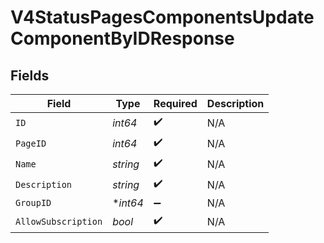 # V4StatusPagesComponentsUpdateComponentByIDResponse


## Fields

| Field               | Type                | Required            | Description         |
| ------------------- | ------------------- | ------------------- | ------------------- |
| `ID`                | *int64*             | :heavy_check_mark:  | N/A                 |
| `PageID`            | *int64*             | :heavy_check_mark:  | N/A                 |
| `Name`              | *string*            | :heavy_check_mark:  | N/A                 |
| `Description`       | *string*            | :heavy_check_mark:  | N/A                 |
| `GroupID`           | **int64*            | :heavy_minus_sign:  | N/A                 |
| `AllowSubscription` | *bool*              | :heavy_check_mark:  | N/A                 |